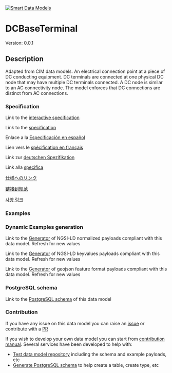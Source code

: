 [![Smart Data Models](https://smartdatamodels.org/wp-content/uploads/2022/01/SmartDataModels_logo.png "Logo")](https://smartdatamodels.org)
# DCBaseTerminal
Version: 0.0.1

## Description 

Adapted from CIM data models. An electrical connection point at a piece of DC conducting equipment. DC terminals are connected at one physical DC node that may have multiple DC terminals connected. A DC node is similar to an AC connectivity node. The model enforces that DC connections are distinct from AC connections.
### Specification

Link to the [interactive specification](https://swagger.lab.fiware.org/?url=https://smart-data-models.github.io/dataModel.EnergyCIM/DCBaseTerminal/swagger.yaml)

Link to the [specification](https://github.com/smart-data-models/dataModel.EnergyCIM/blob/master/DCBaseTerminal/doc/spec.md)

Enlace a la [Especificación en español](https://github.com/smart-data-models/dataModel.EnergyCIM/blob/master/DCBaseTerminal/doc/spec_ES.md)

Lien vers le [spécification en français](https://github.com/smart-data-models/dataModel.EnergyCIM/blob/master/DCBaseTerminal/doc/spec_FR.md)

Link zur [deutschen Spezifikation](https://github.com/smart-data-models/dataModel.EnergyCIM/blob/master/DCBaseTerminal/doc/spec_DE.md)

Link alla [specifica](https://github.com/smart-data-models/dataModel.EnergyCIM/blob/master/DCBaseTerminal/doc/spec_IT.md)

[仕様へのリンク](https://github.com/smart-data-models/dataModel.EnergyCIM/blob/master/DCBaseTerminal/doc/spec_JA.md)

[链接到规范](https://github.com/smart-data-models/dataModel.EnergyCIM/blob/master/DCBaseTerminal/doc/spec_ZH.md)

[사양 링크](https://github.com/smart-data-models/dataModel.EnergyCIM/blob/master/DCBaseTerminal/doc/spec_KO.md)
### Examples
### Dynamic Examples generation

Link to the [Generator](https://smartdatamodels.org/extra/ngsi-ld_generator.php?schemaUrl=https://raw.githubusercontent.com/smart-data-models/dataModel.EnergyCIM/master/DCBaseTerminal/schema.json&email=info@smartdatamodels.org) of NGSI-LD normalized payloads compliant with this data model. Refresh for new values

Link to the [Generator](https://smartdatamodels.org/extra/ngsi-ld_generator_keyvalues.php?schemaUrl=https://raw.githubusercontent.com/smart-data-models/dataModel.EnergyCIM/master/DCBaseTerminal/schema.json&email=info@smartdatamodels.org) of NGSI-LD keyvalues payloads compliant with this data model. Refresh for new values

Link to the [Generator](https://smartdatamodels.org/extra/geojson_features_generator.php?schemaUrl=https://raw.githubusercontent.com/smart-data-models/dataModel.EnergyCIM/master/DCBaseTerminal/schema.json&email=info@smartdatamodels.org) of geojson feature format payloads compliant with this data model. Refresh for new values
### PostgreSQL schema

Link to the [PostgreSQL schema](https://github.com/smart-data-models/dataModel.EnergyCIM/blob/master/DCBaseTerminal/schema.sql) of this data model
### Contribution

 If you have any issue on this data model you can raise an [issue](https://github.com/smart-data-models/dataModel.EnergyCIM/issues)  or contribute with a [PR](https://github.com/smart-data-models/dataModel.EnergyCIM/pulls)

 If you wish to develop your own data model you can start from [contribution manual](https://bit.ly/contribution_manual). Several services have been developed to help with: 
 - [Test data model repository](https://smartdatamodels.org/index.php/data-models-contribution-api/) including the schema and example payloads, etc
 - [Generate PostgreSQL schema](https://smartdatamodels.org/index.php/sql-service/) to help create a table, create type, etc